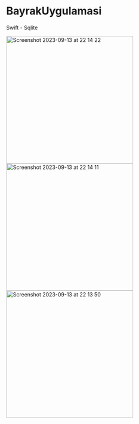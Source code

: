 # BayrakUygulamasi
Swift - Sqlite


<img width="340" alt="Screenshot 2023-09-13 at 22 14 22" src="https://github.com/enesgumus/BayrakUygulamasi/assets/80697341/a86c2377-08f7-42e6-a576-7cb4568aa270">


<img width="340" alt="Screenshot 2023-09-13 at 22 14 11" src="https://github.com/enesgumus/BayrakUygulamasi/assets/80697341/0fcead66-7181-4e7a-ac07-69c6eb4a0cc8">


<img width="340" alt="Screenshot 2023-09-13 at 22 13 50" src="https://github.com/enesgumus/BayrakUygulamasi/assets/80697341/7763939c-ef41-417e-9106-7e4626d941c4">
